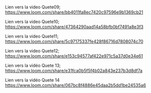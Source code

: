 Lien vers la video Quete09;
https://www.loom.com/share/bb4011fa8ec7420c97596e9b1369cb21

Lien vers la video Quete10;
https://www.loom.com/share/47364290aad14a58bfb0bf7491a8e3f3

Lien vers la video Quete11;
https://www.loom.com/share/5c97175337fe428f86716d7808074c70

Lien vers la video Quete12;
https://www.loom.com/share/e153c94577af422e971c5a37d0e34e61

Lien vers la vidéo Quete 13;
https://www.loom.com/share/e31fca0b5f5f4b02a843e237b3d8df7a

Lien vers la vidéo Quete 14
https://www.loom.com/share/067bc8f4886e45daa2b5dd1be24535a6